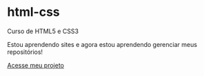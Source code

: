 # html-css
 Curso de HTML5 e CSS3

 Estou aprendendo sites e agora estou aprendendo gerenciar meus repositórios!

<a href="https://emersonthiago168.github.io/projeto-android" target="__blank">Acesse meu projeto</a>